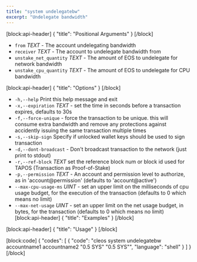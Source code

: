 ```yaml
---
title: "system undelegatebw"
excerpt: "Undelegate bandwidth"
---
```

[block:api-header]
{
  "title": "Positional Arguments"
}
[/block]
- `from` _TEXT_ - The account undelegating bandwidth
- `receiver` _TEXT_ - The account to undelegate bandwidth from
- `unstake_net_quantity` _TEXT_ - The amount of EOS to undelegate for network bandwidth
- `unstake_cpu_quantity` _TEXT_  - The amount of EOS to undelegate for CPU bandwidth

[block:api-header]
{
  "title": "Options"
}
[/block]
- `-h,--help` Print this help message and exit
- `-x,--expiration` _TEXT_ - set the time in seconds before a transaction expires, defaults to 30s
- `-f,--force-unique` - force the transaction to be unique. this will consume extra bandwidth and remove any protections against accidently issuing the same transaction multiple times
- `-s,--skip-sign` Specify if unlocked wallet keys should be used to sign transaction
- `-d,--dont-broadcast` - Don't broadcast transaction to the network (just print to stdout)
- `-r,--ref-block` _TEXT_         set the reference block num or block id used for TAPOS (Transaction as Proof-of-Stake)
- `-p,--permission`  _TEXT_ - An account and permission level to authorize, as in 'account@permission' (defaults to 'account@active')
- `--max-cpu-usage-ms` _UINT_ - set an upper limit on the milliseconds of cpu usage budget, for the execution of the transaction (defaults to 0 which means no limit)
- `--max-net-usage` _UINT_ - set an upper limit on the net usage budget, in bytes, for the transaction (defaults to 0 which means no limit)
[block:api-header]
{
  "title": "Examples"
}
[/block]

[block:api-header]
{
  "title": "Usage"
}
[/block]

[block:code]
{
  "codes": [
    {
      "code": "cleos system undelegatebw accountname1 accountname2 \"0.5 SYS\" \"0.5 SYS\"",
      "language": "shell"
    }
  ]
}
[/block]